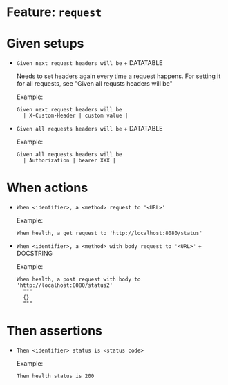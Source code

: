 # Feature: `request`

# Given setups

- `Given next request headers will be` + DATATABLE
  
  Needs to set headers again every time a request happens.
  For setting it for all requests, see "Given all requsts headers will be"

  Example:

  ```gherkin
  Given next request headers will be
    | X-Custom-Header | custom value |
  ```

- `Given all requests headers will be` + DATATABLE

  Example:

  ```gherkin
  Given all requests headers will be
    | Authorization | bearer XXX |
  ```
  
# When actions

- `When <identifier>, a <method> request to '<URL>'`

  Example:

  ```gherkin
  When health, a get request to 'http://localhost:8080/status'
  ```

- `When <identifier>, a <method> with body request to '<URL>'` + DOCSTRING
  
  Example:

  ```gherkin
  When health, a post request with body to 'http://localhost:8080/status2'
    """
    {}
    """
  ```

# Then assertions

- `Then <identifier> status is <status code>`

  Example:

  ```gherkin
  Then health status is 200
  ```

